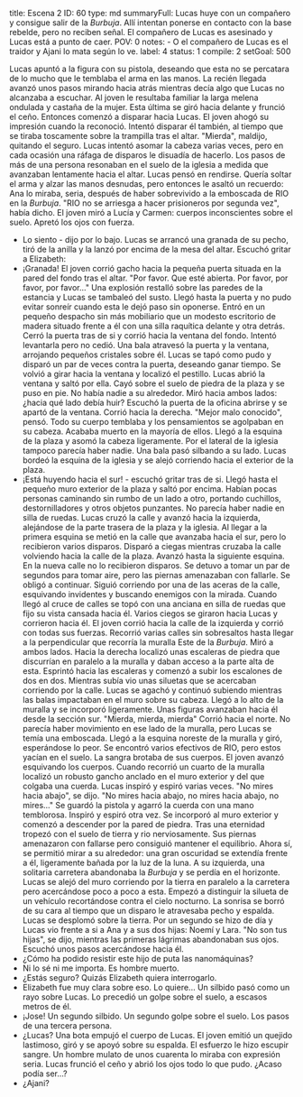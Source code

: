 title:          Escena 2
ID:             60
type:           md
summaryFull:    Lucas huye con un compañero y consigue salir de la *Burbuja*. Allí intentan ponerse en contacto con la base rebelde, pero no reciben señal. El compañero de Lucas es asesinado y Lucas está a punto de caer.
POV:            0
notes:          - O el compañero de Lucas es el traidor y Ajani lo mata según lo ve.
label:          4
status:         1
compile:        2
setGoal:        500


Lucas apuntó a la figura con su pistola, deseando que esta no se percatara de lo mucho que le temblaba el arma en las manos.
La recién llegada avanzó unos pasos mirando hacia atrás mientras decía algo que Lucas no alcanzaba a escuchar. Al joven le resultaba familiar la larga melena ondulada y castaña de la mujer.
Esta última se giró hacia delante y frunció el ceño. Entonces comenzó a disparar hacia Lucas.
El joven ahogó su impresión cuando la reconoció. Intentó disparar él también, al tiempo que se tiraba toscamente sobre la trampilla tras el altar.
"Mierda", maldijo, quitando el seguro.
Lucas intentó asomar la cabeza varias veces, pero en cada ocasión una ráfaga de disparos le disuadía de hacerlo. Los pasos de más de una persona resonaban en el suelo de la iglesia a medida que avanzaban lentamente hacia el altar.
Lucas pensó en rendirse. Quería soltar el arma y alzar las manos desnudas, pero entonces le asaltó un recuerdo: Ana lo miraba, seria, después de haber sobrevivido a la emboscada de RIO en la *Burbuja*. "RIO no se arriesga a hacer prisioneros por segunda vez", había dicho.
El joven miró a Lucía y Carmen: cuerpos inconscientes sobre el suelo. Apretó los ojos con fuerza.
- Lo siento - dijo por lo bajo.
Lucas se arrancó una granada de su pecho, tiró de la anilla y la lanzó por encima de la mesa del altar. Escuchó gritar a Elizabeth:
- ¡Granada!
El joven corrió gacho hacia la pequeña puerta situada en la pared del fondo tras el altar.
"Por favor. Que esté abierta. Por favor, por favor, por favor..."
Una explosión restalló sobre las paredes de la estancia y Lucas se tambaleó del susto. Llegó hasta la puerta y no pudo evitar sonreír cuando esta le dejó paso sin oponerse.
Entró en un pequeño despacho sin más mobiliario que un modesto escritorio de madera situado frente a él con una silla raquítica delante y otra detrás. Cerró la puerta tras de si y corrió hacia la ventana del fondo. Intentó levantarla pero no cedió.
Una bala atravesó la puerta y la ventana, arrojando pequeños cristales sobre él. Lucas se tapó como pudo y disparó un par de veces contra la puerta, deseando ganar tiempo. Se volvió a girar hacia la ventana y localizó el pestillo.
Lucas abrió la ventana y saltó por ella.
Cayó sobre el suelo de piedra de la plaza y se puso en pie. No había nadie a su alrededor.
Miró hacia ambos lados: ¿hacia qué lado debía huir?
Escuchó la puerta de la oficina abrirse y se apartó de la ventana. Corrió hacia la derecha.
"Mejor malo conocido", pensó.
Todo su cuerpo temblaba y los pensamientos se agolpaban en su cabeza. Acababa muerto en la mayoría de ellos.
Llegó a la esquina de la plaza y asomó la cabeza ligeramente. Por el lateral de la iglesia tampoco parecía haber nadie.
Una bala pasó silbando a su lado. Lucas bordeó la esquina de la iglesia y se alejó corriendo hacia el exterior de la plaza.
- ¡Está huyendo hacia el sur! - escuchó gritar tras de si.
Llegó hasta el pequeño muro exterior de la plaza y saltó por encima. Habían pocas personas caminando sin rumbo de un lado a otro, portando cuchillos, destornilladores y otros objetos punzantes. No parecía haber nadie en silla de ruedas.
Lucas cruzó la calle y avanzó hacia la izquierda, alejándose de la parte trasera de la plaza y la iglesia.
Al llegar a la primera esquina se metió en la calle que avanzaba hacia el sur, pero lo recibieron varios disparos.
Disparó a ciegas mientras cruzaba la calle volviendo hacia la calle de la plaza. Avanzó hasta la siguiente esquina.
En la nueva calle no lo recibieron disparos. Se detuvo a tomar un par de segundos para tomar aire, pero las piernas amenazaban con fallarle. Se obligó a continuar.
Siguió corriendo por una de las aceras de la calle, esquivando invidentes y buscando enemigos con la mirada.
Cuando llegó al cruce de calles se topó con una anciana en silla de ruedas que fijo su vista cansada hacia él. Varios ciegos se giraron hacia Lucas y corrieron hacia él.
El joven corrió hacia la calle de la izquierda y corrió con todas sus fuerzas. Recorrió varias calles sin sobresaltos hasta llegar a la perpendicular que recorría la muralla Este de la *Burbuja*.
Miró a ambos lados. Hacia la derecha localizó unas escaleras de piedra que discurrían en paralelo a la muralla y daban acceso a la parte alta de esta.
Esprintó hacia las escaleras y comenzó a subir los escalones de dos en dos. Mientras subía vio unas siluetas que se acercaban corriendo por la calle. Lucas se agachó y continuó subiendo mientras las balas impactaban en el muro sobre su cabeza.
Llegó a lo alto de la muralla y se incorporó ligeramente. Unas figuras avanzaban hacia él desde la sección sur.
"Mierda, mierda, mierda"
Corrió hacia el norte. No parecía haber movimiento en ese lado de la muralla, pero Lucas se temía una emboscada.
Llegó a la esquina noreste de la muralla y giró, esperándose lo peor.
Se encontró varios efectivos de RIO, pero estos yacían en el suelo. La sangra brotaba de sus cuerpos.
El joven avanzó esquivando los cuerpos. Cuando recorrió un cuarto de la muralla localizó un robusto gancho anclado en el muro exterior y del que colgaba una cuerda.
Lucas inspiró y espiró varias veces.
"No mires hacia abajo", se dijo. "No mires hacia abajo, no mires hacia abajo, no mires..."
Se guardó la pistola y agarró la cuerda con una mano temblorosa. Inspiró y espiró otra vez.
Se incorporó al muro exterior y comenzó a descender por la pared de piedra.
Tras una eternidad tropezó con el suelo de tierra y rio nerviosamente. Sus piernas amenazaron con fallarse pero consiguió mantener el equilibrio.
Ahora sí, se permitió mirar a su alrededor: una gran oscuridad se extendía frente a él, ligeramente bañada por la luz de la luna. A su izquierda, una solitaria carretera abandonaba la *Burbuja* y se perdía en el horizonte.
Lucas se alejó del muro corriendo por la tierra en paralelo a la carretera pero acercándose poco a poco a esta. Empezó a distinguir la silueta de un vehículo recortándose contra el cielo nocturno.
La sonrisa se borró de su cara al tiempo que un disparo le atravesaba pecho y espalda.
Lucas se desplomó sobre la tierra.
Por un segundo se hizo de día y Lucas vio frente a si a Ana y a sus dos hijas: Noemí y Lara.
"No son tus hijas", se dijo, mientras las primeras lágrimas abandonaban sus ojos.
Escuchó unos pasos acercándose hacia él.
- ¿Cómo ha podido resistir este hijo de puta las nanomáquinas?
- Ni lo sé ni me importa. Es hombre muerto.
- ¿Estás seguro? Quizás Elizabeth quiera interrogarlo.
- Elizabeth fue muy clara sobre eso. Lo quiere...
Un silbido pasó como un rayo sobre Lucas. Lo precedió un golpe sobre el suelo, a escasos metros de él.
- ¡Jose!
Un segundo silbido. Un segundo golpe sobre el suelo.
Los pasos de una tercera persona.
- ¿Lucas?
Una bota empujó el cuerpo de Lucas. El joven emitió un quejido lastimoso, giró y se apoyó sobre su espalda. El esfuerzo le hizo escupir sangre.
Un hombre mulato de unos cuarenta lo miraba con expresión seria. Lucas frunció el ceño y abrió los ojos todo lo que pudo. ¿Acaso podía ser...?
- ¿Ajani?